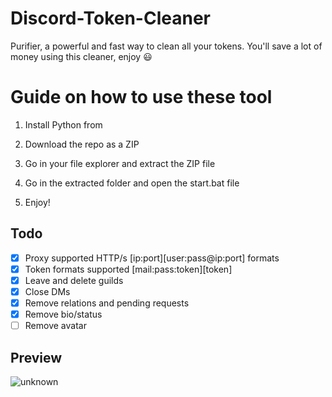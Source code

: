 # Discord-Token-Cleaner  
Purifier, a powerful and fast way to clean all your tokens. You'll save a lot of money using this cleaner, enjoy ‎😃 
# Guide on how to use these tool  
  
1. Install Python from  
     
2. Download the repo as a ZIP  
  
3. Go in your file explorer and extract the ZIP file
    
4. Go in the extracted folder and open the start.bat file
 
5. Enjoy! 
## Todo 
- [x] Proxy supported HTTP/s [ip:port][user:pass@ip:port] formats    
- [x] Token formats supported [mail:pass:token][token]  
- [x] Leave and delete guilds        
- [x] Close DMs
- [x] Remove relations and pending requests  
- [x] Remove bio/status  
- [ ] Remove avatar  
## Preview 
![unknown](https://user-images.githubusercontent.com/93849730/181318654-350552ad-c330-4b3a-980b-e10b1d59a0e5.png)  